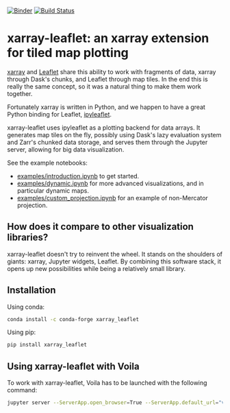 [![Binder](https://mybinder.org/badge_logo.svg)](https://mybinder.org/v2/gh/davidbrochart/xarray_leaflet/main?urlpath=lab%2Ftree%2Fexamples%2Fintroduction.ipynb)
[![Build Status](https://github.com/davidbrochart/xarray_leaflet/workflows/UI%20Tests/badge.svg)](https://github.com/davidbrochart/xarray_leaflet/actions)

# xarray-leaflet: an xarray extension for tiled map plotting

[xarray](http://xarray.pydata.org) and [Leaflet](https://leafletjs.com) share this ability to work with fragments of data, xarray through Dask's chunks, and Leaflet through map tiles. In the end this is really the same concept, so it was a natural thing to make them work together.

Fortunately xarray is written in Python, and we happen to have a great Python binding for Leaflet, [ipyleaflet](https://ipyleaflet.readthedocs.io).

xarray-leaflet uses ipyleaflet as a plotting backend for data arrays. It generates map tiles on the fly, possibly using Dask's lazy evaluation system and Zarr's chunked data storage, and serves them through the Jupyter server, allowing for big data visualization.

See the example notebooks:
- [examples/introduction.ipynb](https://github.com/davidbrochart/xarray_leaflet/blob/master/examples/introduction.ipynb) to get started.
- [examples/dynamic.ipynb](https://github.com/davidbrochart/xarray_leaflet/blob/master/examples/dynamic.ipynb) for more advanced visualizations, and in particular dynamic maps.
- [examples/custom_projection.ipynb](https://github.com/davidbrochart/xarray_leaflet/blob/master/examples/custom_projection.ipynb) for an example of non-Mercator projection.

## How does it compare to other visualization libraries?

xarray-leaflet doesn't try to reinvent the wheel. It stands on the shoulders of giants: xarray, Jupyter widgets, Leaflet. By combining this software stack, it opens up new possibilities while being a relatively small library.

## Installation

Using conda:

```bash
conda install -c conda-forge xarray_leaflet
```

Using pip:

```bash
pip install xarray_leaflet
```

## Using xarray-leaflet with Voila

To work with xarray-leaflet, Voila has to be launched with the following command:

```bash
jupyter server --ServerApp.open_browser=True --ServerApp.default_url="voila/render/path_to_notebook.ipynb"
```
